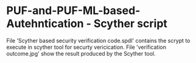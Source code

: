 # PUF-and-PUF-ML-based-Autehntication - Scyther script

File 'Scyther based security verification code.spdl' contains the scrypt to execute in scyther tool for securty vericication.
File 'verification outcome.jpg' show the result produced by the Scyther tool.
